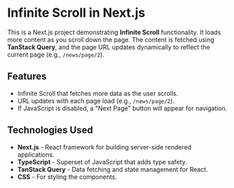 # Infinite Scroll in Next.js

This is a Next.js project demonstrating **Infinite Scroll** functionality. It loads more content as you scroll down the page. The content is fetched using **TanStack Query**, and the page URL updates dynamically to reflect the current page (e.g., `/news/page/2`).

## Features

- Infinite Scroll that fetches more data as the user scrolls.
- URL updates with each page load (e.g., `/news/page/2`).
- If JavaScript is disabled, a "Next Page" button will appear for navigation.

## Technologies Used

- **Next.js** - React framework for building server-side rendered applications.
- **TypeScript** - Superset of JavaScript that adds type safety.
- **TanStack Query** - Data fetching and state management for React.
- **CSS** - For styling the components.